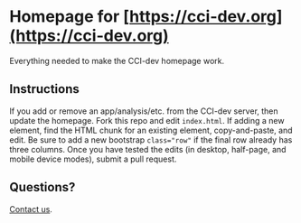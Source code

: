 # Homepage for [https://cci-dev.org](https://cci-dev.org)

Everything needed to make the CCI-dev homepage work.

## Instructions

If you add or remove an app/analysis/etc. from the CCI-dev server, then update
the homepage. Fork this repo and edit `index.html`. If adding a new element,
find the HTML chunk for an existing element, copy-and-paste, and edit. Be sure
to add a new bootstrap `class="row"` if the final row already has three columns.
Once you have tested the edits (in desktop, half-page, and mobile device modes),
submit a pull request.

## Questions?

[Contact us](mailto:esa@defenders.org).

